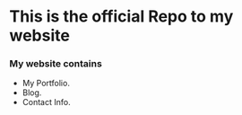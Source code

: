 # This is the official Repo to my website

### My website contains
* My Portfolio. 
* Blog.
* Contact Info.

  